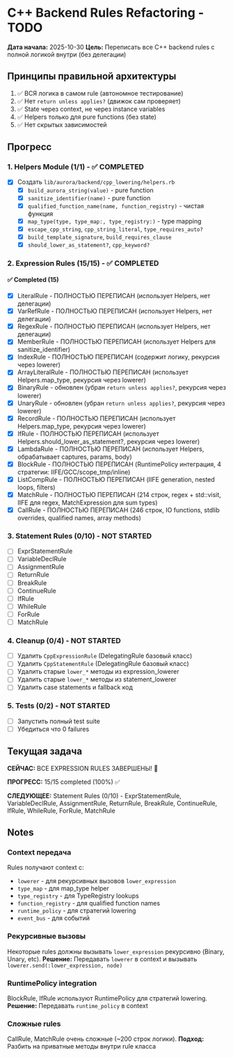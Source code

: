 # C++ Backend Rules Refactoring - TODO

**Дата начала:** 2025-10-30
**Цель:** Переписать все C++ backend rules с полной логикой внутри (без делегации)

## Принципы правильной архитектуры

1. ✅ ВСЯ логика в самом rule (автономное тестирование)
2. ✅ Нет `return unless applies?` (движок сам проверяет)
3. ✅ State через context, не через instance variables
4. ✅ Helpers только для pure functions (без state)
5. ✅ Нет скрытых зависимостей

## Прогресс

### 1. Helpers Module (1/1) - ✅ COMPLETED

- [x] Создать `lib/aurora/backend/cpp_lowering/helpers.rb`
  - [x] `build_aurora_string(value)` - pure function
  - [x] `sanitize_identifier(name)` - pure function
  - [x] `qualified_function_name(name, function_registry)` - чистая функция
  - [x] `map_type(type, type_map:, type_registry:)` - type mapping
  - [x] `escape_cpp_string`, `cpp_string_literal`, `type_requires_auto?`
  - [x] `build_template_signature`, `build_requires_clause`
  - [x] `should_lower_as_statement?`, `cpp_keyword?`

### 2. Expression Rules (15/15) - ✅ COMPLETED

#### ✅ Completed (15)
- [x] LiteralRule - ПОЛНОСТЬЮ ПЕРЕПИСАН (использует Helpers, нет делегации)
- [x] VarRefRule - ПОЛНОСТЬЮ ПЕРЕПИСАН (использует Helpers, нет делегации)
- [x] RegexRule - ПОЛНОСТЬЮ ПЕРЕПИСАН (использует Helpers, нет делегации)
- [x] MemberRule - ПОЛНОСТЬЮ ПЕРЕПИСАН (использует Helpers для sanitize_identifier)
- [x] IndexRule - ПОЛНОСТЬЮ ПЕРЕПИСАН (содержит логику, рекурсия через lowerer)
- [x] ArrayLiteralRule - ПОЛНОСТЬЮ ПЕРЕПИСАН (использует Helpers.map_type, рекурсия через lowerer)
- [x] BinaryRule - обновлен (убран `return unless applies?`, рекурсия через lowerer)
- [x] UnaryRule - обновлен (убран `return unless applies?`, рекурсия через lowerer)
- [x] RecordRule - ПОЛНОСТЬЮ ПЕРЕПИСАН (использует Helpers.map_type, рекурсия через lowerer)
- [x] IfRule - ПОЛНОСТЬЮ ПЕРЕПИСАН (использует Helpers.should_lower_as_statement?, рекурсия через lowerer)
- [x] LambdaRule - ПОЛНОСТЬЮ ПЕРЕПИСАН (использует Helpers, обрабатывает captures, params, body)
- [x] BlockRule - ПОЛНОСТЬЮ ПЕРЕПИСАН (RuntimePolicy интеграция, 4 стратегии: IIFE/GCC/scope_tmp/inline)
- [x] ListCompRule - ПОЛНОСТЬЮ ПЕРЕПИСАН (IIFE generation, nested loops, filters)
- [x] MatchRule - ПОЛНОСТЬЮ ПЕРЕПИСАН (214 строк, regex + std::visit, IIFE для regex, MatchExpression для sum types)
- [x] CallRule - ПОЛНОСТЬЮ ПЕРЕПИСАН (246 строк, IO functions, stdlib overrides, qualified names, array methods)

### 3. Statement Rules (0/10) - NOT STARTED

- [ ] ExprStatementRule
- [ ] VariableDeclRule
- [ ] AssignmentRule
- [ ] ReturnRule
- [ ] BreakRule
- [ ] ContinueRule
- [ ] IfRule
- [ ] WhileRule
- [ ] ForRule
- [ ] MatchRule

### 4. Cleanup (0/4) - NOT STARTED

- [ ] Удалить `CppExpressionRule` (DelegatingRule базовый класс)
- [ ] Удалить `CppStatementRule` (DelegatingRule базовый класс)
- [ ] Удалить старые `lower_*` методы из expression_lowerer
- [ ] Удалить старые `lower_*` методы из statement_lowerer
- [ ] Удалить case statements и fallback код

### 5. Tests (0/2) - NOT STARTED

- [ ] Запустить полный test suite
- [ ] Убедиться что 0 failures

## Текущая задача

**СЕЙЧАС:** ВСЕ EXPRESSION RULES ЗАВЕРШЕНЫ! 🎉

**ПРОГРЕСС:** 15/15 completed (100%) ✅

**СЛЕДУЮЩЕЕ:** Statement Rules (0/10) - ExprStatementRule, VariableDeclRule, AssignmentRule, ReturnRule, BreakRule, ContinueRule, IfRule, WhileRule, ForRule, MatchRule

## Notes

### Context передача
Rules получают context с:
- `lowerer` - для рекурсивных вызовов `lower_expression`
- `type_map` - для map_type helper
- `type_registry` - для TypeRegistry lookups
- `function_registry` - для qualified function names
- `runtime_policy` - для стратегий lowering
- `event_bus` - для событий

### Рекурсивные вызовы
Некоторые rules должны вызывать `lower_expression` рекурсивно (Binary, Unary, etc).
**Решение:** Передавать `lowerer` в context и вызывать `lowerer.send(:lower_expression, node)`

### RuntimePolicy integration
BlockRule, IfRule используют RuntimePolicy для стратегий lowering.
**Решение:** Передавать `runtime_policy` в context

### Сложные rules
CallRule, MatchRule очень сложные (~200 строк логики).
**Подход:** Разбить на приватные методы внутри rule класса
